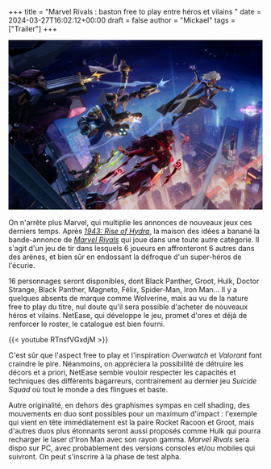 +++
title = "Marvel Rivals : baston free to play entre héros et vilains "
date = 2024-03-27T16:02:12+00:00
draft = false
author = "Mickael"
tags = ["Trailer"]
+++ 

![Marvel Rivals](MarvelRivals.jpg "Les super-slips parés pour la stomb.") 


On n'arrête plus Marvel, qui multiplie les annonces de nouveaux jeux ces derniers temps. Après *[1943: Rise of Hydra](https://nostick.fr/articles/2024/mars/2103_1943riseofhydra/)*, la maison des idées a banané la bande-annonce de *[Marvel Rivals](https://www.marvelrivals.com)* qui joue dans une toute autre catégorie. Il s'agit d'un jeu de tir dans lesquels 6 joueurs en affronteront 6 autres dans des arènes, et bien sûr en endossant la défroque d'un super-héros de l'écurie.

16 personnages seront disponibles, dont Black Panther, Groot, Hulk, Doctor Strange, Black Panther, Magneto, Félix, Spider-Man, Iron Man… Il y a quelques absents de marque comme Wolverine, mais au vu de la nature free to play du titre, nul doute qu'il sera possible d'acheter de nouveaux héros et vilains. NetEase, qui développe le jeu, promet d'ores et déjà de renforcer le roster, le catalogue est bien fourni.

{{< youtube RTnsfVGxdjM >}} 

C'est sûr que l'aspect free to play et l'inspiration *Overwatch* et *Valorant* font craindre le pire. Néanmoins, on appréciera la possibilité de détruire les décors et a priori, NetEase semble vouloir respecter les capacités et techniques des différents bagarreurs, contrairement au dernier jeu *Suicide Squad* où tout le monde a des flingues et baste.

Autre originalité, en dehors des graphismes sympas en cell shading, des mouvements en duo sont possibles pour un maximum d'impact : l'exemple qui vient en tête immédiatement est la paire Rocket Racoon et Groot, mais d'autres duos plus étonnants seront aussi proposés comme Hulk qui pourra recharger le laser d'Iron Man avec son rayon gamma. *Marvel Rivals* sera dispo sur PC, avec probablement des versions consoles et/ou mobiles qui suivront. On peut s'inscrire à la phase de test alpha.